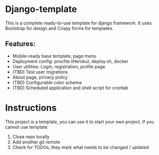 # Django-template

This is a complete ready-to-use template for django framework. It uses Bootstrap for design and Crispy forms for templates.

## Features:

- Mobile-ready base template, page menu
- Deployment config: procfile (Heroku), deploy.sh, docker
- User utilities: Login, registration, profile page
- (TBD) Test user migrations
- About page, privacy policy
- (TBD) Configurable color schema
- (TBD) Scheduled application and shell script for crontab

# Instructions

This project is a template, you can use it to start your own project.
If you cannot use template:

1. Close repo locally
2. Add another git remote
3. Check for TODOs, they mark what needs to be changed / updated
